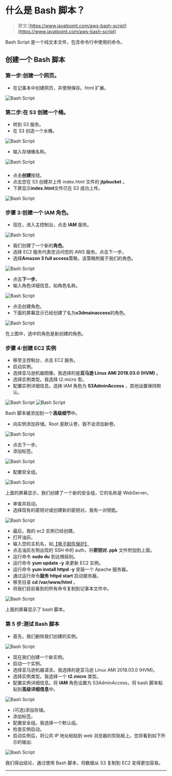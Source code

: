 # 什么是 Bash 脚本？

> 原文:[https://www.javatpoint.com/aws-bash-script](https://www.javatpoint.com/aws-bash-script)

Bash Script 是一个纯文本文件，包含命令行中使用的命令。

## 创建一个 Bash 脚本

### 第一步:创建一个网页。

*   在记事本中创建网页，并使用保存。html 扩展。

![Bash Script](../Images/5d61c0db54b1192ba9f6dbeb1f57c84d.png)

### 第二步:在 S3 创建一个桶。

*   转到 S3 服务。
*   在 S3 创造一个水桶。

![Bash Script](../Images/c70a56728a180e1420a2a3fe1953cf53.png)

*   输入存储桶名称。

![Bash Script](../Images/95ac1df3d8c46c04fddb7c15f7a084b2.png)

### 

*   点击**创建**按钮。
*   点击您在 S3 创建并上传 index.html 文件的 **jtpbucket** 。
*   下屏显示**index.html**文件已在 S3 成功上传。

![Bash Script](../Images/27342f2c316a3ac8fce13ee8aab074cc.png)

### 步骤 3:创建一个 IAM 角色。

*   现在，进入主控制台，点击 **IAM** 服务。

![Bash Script](../Images/d8f6b59865ede170477073250e883675.png)

*   我们创建了一个新的**角色**。
*   选择 EC2 服务代表您访问您的 AWS 服务。点击下一步。
*   选择**Amazon 3 full access**策略，该策略附属于我们的角色。

![Bash Script](../Images/a7ea91bbda85076ecb6d54c5e4a1a421.png)

*   点击**下一步**。
*   输入角色详细信息，如角色名称。

![Bash Script](../Images/aa77ac91eb33978ce9c0f3d4f7ae87e6.png)

*   点击创建角色。
*   下面的屏幕显示已经创建了名为**s3dmainaccess**的角色。

![Bash Script](../Images/e6c2cd00187b73dbff5790a5347ae786.png)

在上图中，选中的角色是新创建的角色。

### 步骤 4:创建 EC2 实例

*   移至主控制台，点击 EC2 服务。
*   启动实例。
*   选择亚马逊机器图像。我选择的是**亚马逊 Linux AMI 2018.03.0 (HVM)** 。
*   选择实例类型。我选择 t2.micro 型。
*   配置实例详细信息。选择 IAM 角色为 **S3AdminAccess** ，其他设置保持默认。

![Bash Script](../Images/b719b47784543060eaf1a51fe8531523.png)
![Bash Script](../Images/859ef5d16259e3fc81d44644ca8cadf3.png)

Bash 脚本被添加到一个**高级细节**中。

*   向实例添加存储。Root 是默认卷，我不会添加新卷。

![Bash Script](../Images/a0b3e362346781f0b275bf427b8558b6.png)

*   点击下一步。
*   添加标签。

![Bash Script](../Images/e7b248cf51323864b021d686547bd827.png)

*   配置安全组。

![Bash Script](../Images/e16c2698e1736c9b28d5ddfb553377fc.png)

上面的屏幕显示，我们创建了一个新的安全组，它的名称是 WebServer。

*   审查并启动。
*   选择现有的密钥对或创建新的密钥对。我有一对钥匙。

![Bash Script](../Images/eb2de3a0afe1be3c628a6a29897178bb.png)

*   最后，我的 ec2 实例已经创建。
*   打开油灰。
*   输入您的主机名，如[【电子邮件保护】](/cdn-cgi/l/email-protection)
*   点击油灰左侧出现的 SSH 中的 auth，将**密钥对. ppk** 文件附加到上面。
*   运行命令 **sudo du** 到达根级别。
*   运行命令 **yum update -y** 来更新 EC2 实例。
*   运行命令 **yum install httpd -y** 安装一个 Apache 服务器。
*   通过运行命令**服务 httpd start** 启动服务器。
*   移至目录 **cd /var/www/html** 。
*   将我们目前看到的所有命令复制到记事本文件中。

![Bash Script](../Images/24627ab0df260496e9a9565d7824acd6.png)

上面的屏幕显示了 bash 脚本。

### 第 5 步:测试 Bash 脚本

*   首先，我们删除我们创建的实例。

![Bash Script](../Images/4b5f948c08c2b9ba06093a1944107de9.png)

*   现在我们创建一个新实例。
*   启动一个实例。
*   选择亚马逊机器语言。我选择的是亚马逊 Linux AMI 2018.03.0 (HVM)。
*   选择实例类型。我选择一个 **t2.micro** 类型。
*   配置实例详细信息。将 **IAM** 角色设置为 S3AdminAccess，将 bash 脚本粘贴到**高级详细信息**中。

![Bash Script](../Images/0f4924f63f6e9cb683fbe7dcf31ed4e8.png)

*   (可选)添加存储。
*   添加标签。
*   配置安全组。我选择一个默认组。
*   检查实例启动。
*   启动实例后，将公共 IP 地址粘贴到 web 浏览器的剪贴板上。您将看到如下所示的输出:

![Bash Script](../Images/aadf7482c70120d252b1c0a64aa28f6b.png)

我们得出结论，通过使用 Bash 脚本，将数据从 S3 复制到 EC2 变得更加容易。

* * *